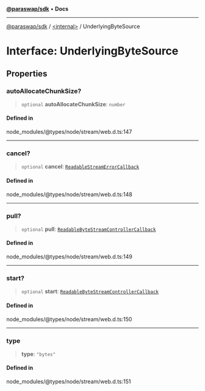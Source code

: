 [**@paraswap/sdk**](../../README.md) • **Docs**

***

[@paraswap/sdk](../../globals.md) / [\<internal\>](../README.md) / UnderlyingByteSource

# Interface: UnderlyingByteSource

## Properties

### autoAllocateChunkSize?

> `optional` **autoAllocateChunkSize**: `number`

#### Defined in

node\_modules/@types/node/stream/web.d.ts:147

***

### cancel?

> `optional` **cancel**: [`ReadableStreamErrorCallback`](ReadableStreamErrorCallback.md)

#### Defined in

node\_modules/@types/node/stream/web.d.ts:148

***

### pull?

> `optional` **pull**: [`ReadableByteStreamControllerCallback`](ReadableByteStreamControllerCallback.md)

#### Defined in

node\_modules/@types/node/stream/web.d.ts:149

***

### start?

> `optional` **start**: [`ReadableByteStreamControllerCallback`](ReadableByteStreamControllerCallback.md)

#### Defined in

node\_modules/@types/node/stream/web.d.ts:150

***

### type

> **type**: `"bytes"`

#### Defined in

node\_modules/@types/node/stream/web.d.ts:151

